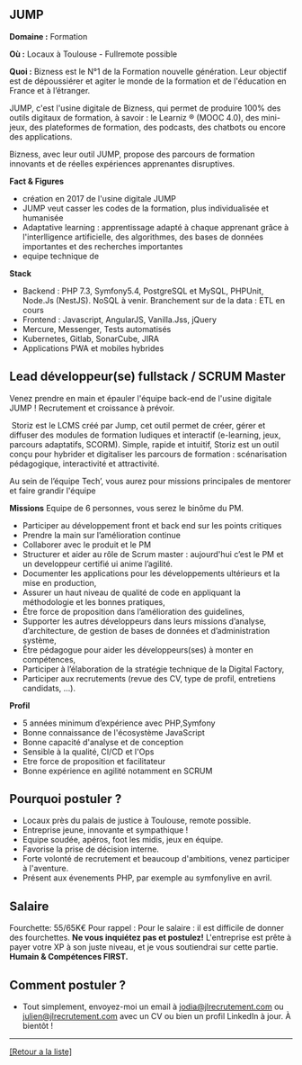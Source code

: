 ## JUMP

**Domaine :** Formation 

**Où :** Locaux à Toulouse - Fullremote possible

**Quoi :** Bizness est le N°1 de la Formation nouvelle génération. Leur objectif est de dépoussiérer et agiter le monde de la formation et de l'éducation en France et à l’étranger. 

JUMP, c'est l'usine digitale de Bizness, qui permet de produire 100% des outils digitaux de formation, à savoir : le Learniz ® (MOOC 4.0), des mini-jeux, des plateformes de formation, des podcasts, des chatbots ou encore des applications.

Bizness, avec leur outil JUMP, propose des parcours de formation innovants et de réelles expériences apprenantes disruptives.

**Fact & Figures**

* création en 2017 de l'usine digitale JUMP
* JUMP veut casser les codes de la formation, plus individualisée et humanisée
* Adaptative learning : apprentissage adapté à chaque apprenant grâce à l'interlligence artificielle, des algorithmes, des bases de données importantes et des recherches importantes
* equipe technique de 

**Stack**

* Backend : PHP 7.3, Symfony5.4, PostgreSQL et MySQL, PHPUnit, Node.Js (NestJS). NoSQL à venir. Branchement sur de la data : ETL en cours
* Frontend : Javascript, AngularJS, Vanilla.Jss, jQuery
* Mercure, Messenger, Tests automatisés
* Kubernetes, Gitlab, SonarCube, JIRA
* Applications PWA et mobiles hybrides


## Lead développeur(se) fullstack / SCRUM Master

Venez prendre en main et épauler l'équipe back-end de l'usine digitale JUMP ! Recrutement et croissance à prévoir.

 Storiz est le LCMS créé par Jump, cet outil permet de créer, gérer et diffuser des modules de formation ludiques et interactif (e-learning, jeux, parcours adaptatifs, SCORM). Simple, rapide et intuitif, Storiz est un outil conçu pour hybrider et digitaliser les parcours de formation : scénarisation pédagogique, interactivité et attractivité.

Au sein de l’équipe Tech’, vous aurez pour missions principales de mentorer et faire grandir l'équipe

**Missions**
Equipe de 6 personnes, vous serez le binôme du PM.

* Participer au développement front et back end sur les points critiques 
* Prendre la main sur l’amélioration continue
* Collaborer avec le produit et le PM
* Structurer et aider au rôle de Scrum master : aujourd'hui c’est le PM et un developpeur certifié ui anime l’agilité. 
* Documenter les applications pour les développements ultérieurs et la mise en production,
* Assurer un haut niveau de qualité de code en appliquant la méthodologie et les bonnes pratiques, 
* Être force de proposition dans l’amélioration des guidelines,
* Supporter les autres développeurs dans leurs missions d’analyse, d’architecture, de gestion de bases de données et d’administration système,
* Être pédagogue pour aider les développeurs(ses)  à monter en compétences,
* Participer à l’élaboration de la stratégie technique de la Digital Factory,
* Participer aux recrutements (revue des CV, type de profil, entretiens candidats, …).

**Profil**

* 5 années minimum d’expérience avec PHP,Symfony
* Bonne connaissance de l'écosystème JavaScript
* Bonne capacité d'analyse et de conception
* Sensible à la qualité, CI/CD et l'Ops
* Etre force de proposition et facilitateur
* Bonne expérience en agilité notamment en SCRUM


## Pourquoi postuler ?

* Locaux près du palais de justice à Toulouse, remote possible.
* Entreprise jeune, innovante et sympathique !
* Equipe soudée, apéros, foot les midis, jeux en équipe.
* Favorise la prise de décision interne.
* Forte volonté de recrutement et beaucoup d'ambitions, venez participer à l'aventure.
* Présent aux évenements PHP, par exemple au symfonylive en avril.


## Salaire 

Fourchette: 55/65K€
Pour rappel :  Pour le salaire : il est difficile de donner des fourchettes. **Ne vous inquiétez pas et postulez!** L'entreprise est prête à payer votre XP à son juste niveau, et je vous soutiendrai sur cette partie. **Humain & Compétences FIRST.**

## Comment postuler ? 

* Tout simplement, envoyez-moi un email à jodia@jlrecrutement.com ou julien@jlrecrutement.com avec un CV ou bien un profil LinkedIn à jour. À bientôt !


----
<a href="https://github.com/jlondiche/job-board-php/blob/master/README.md">[Retour a la liste]</a>

